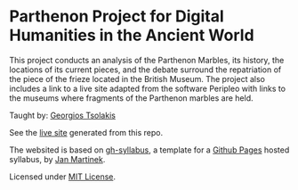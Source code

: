 # Parthenon Project for Digital Humanities in the Ancient World 

This project conducts an analysis of the Parthenon Marbles, its history, the locations of its current pieces, and the debate surround the repatriation of the piece of the frieze located in the British Museum. The project also includes a link to a live site adapted from the software Peripleo with links to the museums where fragments of the Parthenon marbles are held.

Taught by: [Georgios Tsolakis](https://tsolakisgeo.github.io/)

See the [live site](https://ucshama.github.io/parthenon_project/) generated from this repo.

The websited is based on [gh-syllabus](https://github.com/jan-martinek/gh-syllabus), a template for a [Github Pages](https://pages.github.com) hosted syllabus, by [Jan Martinek](https://github.com/jan-martinek/gh-syllabus/tree/gh-pages).

Licensed under [MIT License](./LICENSE).
